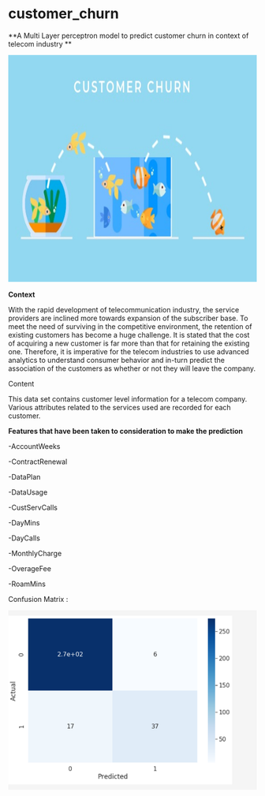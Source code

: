 # customer_churn

**A Multi Layer perceptron model to predict customer churn in context of telecom industry ** 


   <p align="center">
  <img width="660" height="460" src="customerchurn.jpg">
</p>

**Context**

With the rapid development of telecommunication industry, the service providers are inclined more towards expansion of the subscriber base. To meet the need of surviving in the competitive environment, the retention of existing customers has become a huge challenge. It is stated that the cost of acquiring a new customer is far more than that for retaining the existing one. Therefore, it is imperative for the telecom industries to use advanced analytics to understand consumer behavior and in-turn predict the association of the customers as whether or not they will leave the company.


Content

This data set contains customer level information for a telecom company. Various attributes related to the services used are recorded for each customer.

**Features that have been taken to consideration to make the prediction**

-AccountWeeks

-ContractRenewal

-DataPlan

-DataUsage

-CustServCalls

-DayMins

-DayCalls

-MonthlyCharge

-OverageFee	

-RoamMins


Confusion Matrix : 


![Screenshot](scrm.png)

